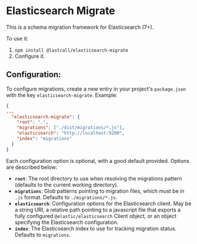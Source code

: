 Elasticsearch Migrate
=====================

This is a schema migration framework for Elasticsearch (7+).

To use it:
1. `npm install @lastcall/elasticsearch-migrate`
2. Configure it. 

Configuration:
--------------
To configure migrations, create a new entry in your project's `package.json` with the key `elasticsearch-migrate`.  Example:

```json
{
...
  "elasticsearch-migrate": {
    "root": ".",
    "migrations": ["./dist/migrations/*.js"],
    "elasticsearch": "http://localhost:9200",
    "index": "migrations"
  }
}
```
Each configuration option is optional, with a good default provided. Options are described below:

* **`root`**: The root directory to use when resolving the migrations pattern (defaults to the current working directory).
* **`migrations`**: Glob patterns pointing to migration files, which must be in `.js` format. Defaults to `./migrations/*.js`.
* **`elasticsearch`**: Configuration options for the Elasticsearch client.  May be a string URI, a relative path pointing to a javascript file that exports a fully configured `@elastic/elasticsearch` Client object, or an object specifying the Elasticsearch configuration.
* **`index`**: The Elasticsearch index to use for tracking migration status. Defaults to `migrations`. 
